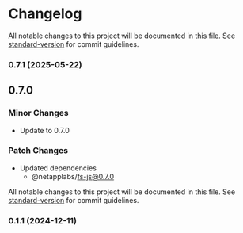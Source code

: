 # Changelog

All notable changes to this project will be documented in this file. See [standard-version](https://github.com/conventional-changelog/standard-version) for commit guidelines.

### 0.7.1 (2025-05-22)

## 0.7.0

### Minor Changes

- Update to 0.7.0

### Patch Changes

- Updated dependencies
  - @netapplabs/fs-js@0.7.0

All notable changes to this project will be documented in this file. See [standard-version](https://github.com/conventional-changelog/standard-version) for commit guidelines.

### 0.1.1 (2024-12-11)
